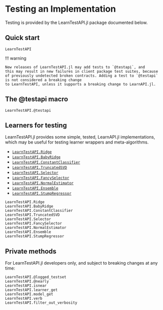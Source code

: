 # Testing an Implementation

Testing is provided by the LearnTestAPI.jl package documented below.

## Quick start

```@docs
LearnTestAPI
```

!!! warning

	New releases of LearnTestAPI.jl may add tests to `@testapi`, and
	this may result in new failures in client package test suites, because
	of previously undetected broken contracts. Adding a test to `@testapi`
	is not considered a breaking change
	to LearnTestAPI, unless it supports a breaking change to LearnAPI.jl.


## The @testapi macro

```@docs
LearnTestAPI.@testapi
```

## Learners for testing

LearnTestAPI.jl provides some simple, tested, LearnAPI.jl implementations, which may be
useful for testing learner wrappers and meta-algorithms.

- [`LearnTestAPI.Ridge`](@ref)
- [`LearnTestAPI.BabyRidge`](@ref)
- [`LearnTestAPI.ConstantClassifier`](@ref)
- [`LearnTestAPI.TruncatedSVD`](@ref)
- [`LearnTestAPI.Selector`](@ref)
- [`LearnTestAPI.FancySelector`](@ref)
- [`LearnTestAPI.NormalEstimator`](@ref)
- [`LearnTestAPI.Ensemble`](@ref)
- [`LearnTestAPI.StumpRegressor`](@ref)


```@docs
LearnTestAPI.Ridge
LearnTestAPI.BabyRidge
LearnTestAPI.ConstantClassifier
LearnTestAPI.TruncatedSVD
LearnTestAPI.Selector
LearnTestAPI.FancySelector
LearnTestAPI.NormalEstimator
LearnTestAPI.Ensemble
LearnTestAPI.StumpRegressor
```

## Private methods

For LearnTestAPI.jl developers only, and subject to breaking changes at any time:

```@docs
LearnTestAPI.@logged_testset
LearnTestAPI.@nearly
LearnTestAPI.isnear
LearnTestAPI.learner_get
LearnTestAPI.model_get
LearnTestAPI.verb
LearnTestAPI.filter_out_verbosity
```
